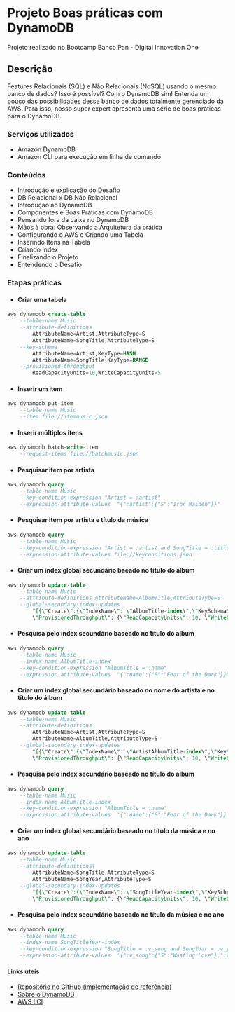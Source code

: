 # Projeto Boas práticas com DynamoDB

Projeto realizado no Bootcamp Banco Pan - Digital Innovation One

## Descrição
Features Relacionais (SQL) e Não Relacionais (NoSQL) usando o mesmo banco de dados? Isso é possível? Com o DynamoDB sim! Entenda um pouco das possibilidades desse banco de dados totalmente gerenciado da AWS. Para isso, nosso super expert apresenta uma série de boas práticas para o DynamoDB.

### Serviços utilizados
- Amazon DynamoDB
- Amazon CLI para execução em linha de comando

### Conteúdos
- Introdução e explicação do Desafio
- DB Relacional x DB Não Relacional
- Introdução ao DynamoDB
- Componentes e Boas Práticas com DynamoDB
- Pensando fora da caixa no DynamoDB
- Mãos à obra: Observando a Arquitetura da prática
- Configurando o AWS e Criando uma Tabela
- Inserindo Itens na Tabela
- Criando Index
- Finalizando o Projeto
- Entendendo o Desafio

### Etapas práticas
- #### Criar uma tabela

```sql
aws dynamodb create-table 
    --table-name Music 
    --attribute-definitions 
        AttributeName=Artist,AttributeType=S 
        AttributeName=SongTitle,AttributeType=S 
    --key-schema 
        AttributeName=Artist,KeyType=HASH 
        AttributeName=SongTitle,KeyType=RANGE 
    --provisioned-throughput 
        ReadCapacityUnits=10,WriteCapacityUnits=5
```

- #### Inserir um item
```sql
aws dynamodb put-item 
    --table-name Music 
    --item file://itemmusic.json
```

- #### Inserir múltiplos itens
```sql
aws dynamodb batch-write-item 
    --request-items file://batchmusic.json
```

- #### Pesquisar item por artista
```sql
aws dynamodb query 
    --table-name Music 
    --key-condition-expression "Artist = :artist" 
    --expression-attribute-values  "{":artist":{"S":"Iron Maiden"}}"
```

- #### Pesquisar item por artista e título da música
```sql
aws dynamodb query 
    --table-name Music 
    --key-condition-expression "Artist = :artist and SongTitle = :title" 
    --expression-attribute-values file://keyconditions.json
```

- #### Criar um index global secundário baeado no título do álbum
```sql
aws dynamodb update-table 
    --table-name Music 
    --attribute-definitions AttributeName=AlbumTitle,AttributeType=S 
    --global-secondary-index-updates 
        "[{\"Create\":{\"IndexName\": \"AlbumTitle-index\",\"KeySchema\":[{\"AttributeName\":\"AlbumTitle\",\"KeyType\":\"HASH\"}], \
        \"ProvisionedThroughput\": {\"ReadCapacityUnits\": 10, \"WriteCapacityUnits\": 5      },\"Projection\":{\"ProjectionType\":\"ALL\"}}}]"
```

- #### Pesquisa pelo index secundário baseado no título do álbum
```sql
aws dynamodb query 
    --table-name Music 
    --index-name AlbumTitle-index 
    --key-condition-expression "AlbumTitle = :name" 
    --expression-attribute-values  "{":name":{"S":"Fear of the Dark"}}"
```

- #### Criar um index global secundário baseado no nome do artista e no título do álbum
```sql
aws dynamodb update-table 
    --table-name Music 
    --attribute-definitions
        AttributeName=Artist,AttributeType=S 
        AttributeName=AlbumTitle,AttributeType=S 
    --global-secondary-index-updates 
        "[{\"Create\":{\"IndexName\": \"ArtistAlbumTitle-index\",\"KeySchema\":[{\"AttributeName\":\"Artist\",\"KeyType\":\"HASH\"}, {\"AttributeName\":\"AlbumTitle\",\"KeyType\":\"RANGE\"}], \
        \"ProvisionedThroughput\": {\"ReadCapacityUnits\": 10, \"WriteCapacityUnits\": 5      },\"Projection\":{\"ProjectionType\":\"ALL\"}}}]"
```

- #### Pesquisa pelo index secundário baseado no título do álbum
```sql
aws dynamodb query 
    --table-name Music 
    --index-name AlbumTitle-index 
    --key-condition-expression "AlbumTitle = :name" 
    --expression-attribute-values  '{":name":{"S":"Fear of the Dark"}}'
```

- #### Criar um index global secundário baseado no título da música e no ano
```sql
aws dynamodb update-table 
    --table-name Music 
    --attribute-definitions\
        AttributeName=SongTitle,AttributeType=S 
        AttributeName=SongYear,AttributeType=S 
    --global-secondary-index-updates 
        "[{\"Create\":{\"IndexName\": \"SongTitleYear-index\",\"KeySchema\":[{\"AttributeName\":\"SongTitle\",\"KeyType\":\"HASH\"}, {\"AttributeName\":\"SongYear\",\"KeyType\":\"RANGE\"}], \
        \"ProvisionedThroughput\": {\"ReadCapacityUnits\": 10, \"WriteCapacityUnits\": 5      },\"Projection\":{\"ProjectionType\":\"ALL\"}}}]"
```

- #### Pesquisa pelo index secundário baseado no título da música e no ano
```sql
aws dynamodb query
    --table-name Music 
    --index-name SongTitleYear-index 
    --key-condition-expression "SongTitle = :v_song and SongYear = :v_year" 
    --expression-attribute-values  '{":v_song":{"S":"Wasting Love"},":v_year":{"S":"1992"} }'
```

#### Links úteis

 - [Repositório no GitHub (implementação de referência)](https://github.com/cassianobrexbit/dio-live-dynamodb)
 - [Sobre o DynamoDB](https://aws.amazon.com/pt/dynamodb/?trk=3e4c2258-4f21-4854-9de7-2f6da2ef0989&sc_channel=ps&s_kwcid=AL!4422!3!589951433444!p!!g!!dynamodb&ef_id=Cj0KCQjwqc6aBhC4ARIsAN06NmPuv0qGafZCOkHXKXx0SWAXdq5B80l5xWobYGB-4a8z9ypTlGOpVD8aAurVEALw_wcB:G:s&s_kwcid=AL!4422!3!589951433444!p!!g!!dynamodb)
 - [AWS LCI](https://aws.amazon.com/pt/cli/)

